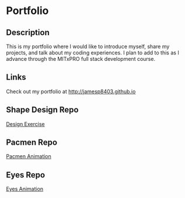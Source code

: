 # **Portfolio**
## **Description**

This is my portfolio where I would like to introduce myself, share my projects, and talk about my coding experiences. 
I plan to add to this as I advance through the MITxPRO full stack development course. 

## **Links**

Check out my portfolio at http://jamesp8403.github.io

## Shape Design Repo
<a href="http://jamesp8403.github.io/shapeDesign"> Design Exercise </a>

## Pacmen Repo
<a href="http://jamesp8403.github.io/pacmen"> Pacmen Animation </a>

## Eyes Repo
<a href="http://jamesp8403.github.io/eyes"> Eyes Animation </a>

